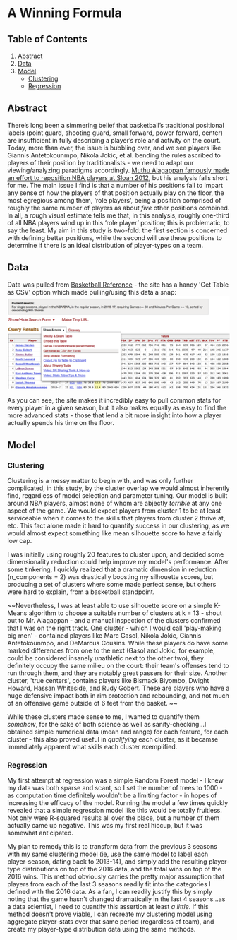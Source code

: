   
# A Winning Formula    

## Table of Contents  
1. [Abstract](#abstract)  
2. [Data](#data)  
3. [Model](#model)
    * [Clustering](#clustering)
    * [Regression](#regression)
    

  
## Abstract

There’s long been a simmering belief that basketball’s traditional positional labels
(point guard, shooting guard, small forward, power forward, center) are insufficient in
fully describing a player’s role and activity on the court. Today, more than ever, the
issue is bubbling over, and we see players like Giannis Antetokounmpo, Nikola Jokic, et
al. bending the rules ascribed to players of their position by traditionalists - we need to
adapt our viewing/analyzing paradigms accordingly. [Muthu Alagappan famously made
an effort to reposition NBA players at Sloan 2012](http://www.sloansportsconference.com/wp-content/uploads/2012/03/Alagappan-Muthu-EOSMarch2012PPT.pdf), but his analysis falls short for me.
The main issue I find is that a number of his positions fail to impart any sense of how
the players of that position actually play on the floor, the most egregious among them,
‘role players’, being a position comprised of roughly the same number of players as
about *five* other positions combined. In all, a rough visual estimate tells me that, in this
analysis, roughly one-third of all NBA players wind up in this ‘role player’ position; this
is problematic, to say the least.
My aim in this study is two-fold: the first section is concerned with defining better
positions, while the second will use these positions to determine if there is an ideal
distribution of player-types on a team.
  
  
## Data
  
Data was pulled from [Basketball Reference](http://basketball-reference.com) - the site has a handy 'Get Table as CSV' option which made pulling/using this data a snap: 
![basketball reference](https://github.com/tilla232/dsi_capstone/blob/master/img/Screen%20Shot%202017-06-08%20at%2011.51.07%20AM.png?raw=true)  

As you can see, the site makes it incredibly easy to pull common stats for every player in a given season, but it also makes equally as easy to find the more advanced stats - those that lend a bit more insight into how a player actually spends his time on the floor.
   
## Model  
### Clustering
Clustering is a messy matter to begin with, and was only further complicated, in this study, by the cluster overlap we would almost inherently find, regardless of model selection and parameter tuning.  Our model is built around NBA players, almost none of whom are abjectly *terrible* at any one aspect of the game.  We would expect players from cluster 1 to be at least serviceable when it comes to the skills that players from cluster 2 thrive at, etc.  This fact alone made it hard to quantify success in our clustering, as we would almost expect something like mean silhouette score to have a fairly low cap. 

I was initially using roughly 20 features to cluster upon, and decided some dimensionality reduction could help improve my model's performance.  After some tinkering, I quickly realized that a dramatic dimension in reduction (n_components = 2) was drastically boosting my silhouette scores, but producing a set of clusters where some made perfect sense, but others were hard to explain, from a basketball standpoint.   
  
~~Nevertheless, I was at least able to use silhouette score on a simple K-Means algorithm to choose a suitable number of clusters at k = 13 - shout out to Mr. Alagappan - and a manual inspection of the clusters confirmed that I was on the right track.  One cluster - which I would call 'play-making big men' - contained players like Marc Gasol, Nikola Jokic, Giannis Antetokounmpo, and DeMarcus Cousins.  While these players do have some marked differences from one to the next (Gasol and Jokic, for example, could be considered insanely *un*athletic next to the other two), they definitely occupy the same milieu on the court: their team's offenses tend to run through them, and they are notably great passers for their size.  Another cluster, 'true centers', contains players like Bismack Biyombo, Dwight Howard, Hassan Whiteside, and Rudy Gobert.  These are players who have a huge defensive impact both in rim protection and rebounding, and not much of an offensive game outside of 6 feet from the basket.  ~~

While these clusters made sense to me, I wanted to quantify them *somehow*, for the sake of both science as well as sanity-checking...I obtained simple numerical data (mean and range) for each feature, for each cluster - this also proved useful in *qualifying* each cluster, as it becamse immediately apparent what skills each cluster exemplified.

### Regression
My first attempt at regression was a simple Random Forest model - I knew my data was both sparse and scant, so I set the number of trees to 1000 - as computation time definitely wouldn't be a limiting factor - in hopes of increasing the efficacy of the model.  Running the model a few times quickly revealed that a simple regression model like this would be totally fruitless.  Not only were R-squared results all over the place, but a number of them actually came up negative.  This was my first real hiccup, but it was somewhat anticipated.  

My plan to remedy this is to transform data from the previous 3 seasons with my same clustering model (ie, use the same model to label each player-season, dating back to 2013-14), and simply add the resulting player-type distributions on top of the 2016 data, and the total wins on top of the 2016 wins.  This method obviously carries the pretty major assumption that players from each of the last 3 seasons readily fit into the categories I defined with the 2016 data.  As a fan, I can readily justify this by simply noting that the game hasn't changed dramatically in the last 4 seasons...as a data scientist, I need to quantify this assertion at least *a little*.  If this method doesn't prove viable, I can recreate my clustering model using aggregate player-stats over that same period (regardless of team), and create my player-type distribution data using the same methods.  

